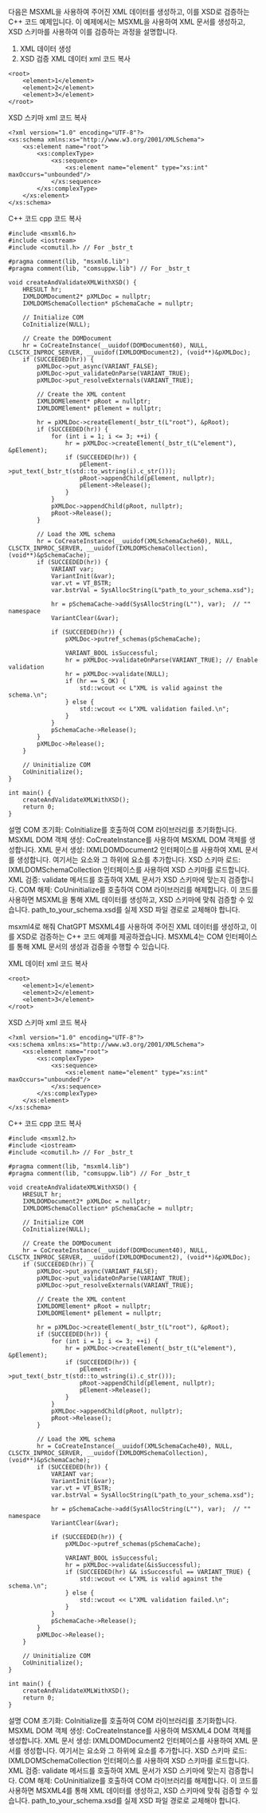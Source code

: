 
다음은 MSXML을 사용하여 주어진 XML 데이터를 생성하고, 이를 XSD로 검증하는 C++ 코드 예제입니다. 이 예제에서는 MSXML을 사용하여 XML 문서를 생성하고, XSD 스키마를 사용하여 이를 검증하는 과정을 설명합니다.

1. XML 데이터 생성
2. XSD 검증
XML 데이터
xml
코드 복사
```
<root>
    <element>1</element>
    <element>2</element>
    <element>3</element>
</root>
```
XSD 스키마
xml
코드 복사
```
<?xml version="1.0" encoding="UTF-8"?>
<xs:schema xmlns:xs="http://www.w3.org/2001/XMLSchema">
    <xs:element name="root">
        <xs:complexType>
            <xs:sequence>
                <xs:element name="element" type="xs:int" maxOccurs="unbounded"/>
            </xs:sequence>
        </xs:complexType>
    </xs:element>
</xs:schema>
```
C++ 코드
cpp
코드 복사
```
#include <msxml6.h>
#include <iostream>
#include <comutil.h> // For _bstr_t

#pragma comment(lib, "msxml6.lib")
#pragma comment(lib, "comsuppw.lib") // For _bstr_t

void createAndValidateXMLWithXSD() {
    HRESULT hr;
    IXMLDOMDocument2* pXMLDoc = nullptr;
    IXMLDOMSchemaCollection* pSchemaCache = nullptr;

    // Initialize COM
    CoInitialize(NULL);

    // Create the DOMDocument
    hr = CoCreateInstance(__uuidof(DOMDocument60), NULL, CLSCTX_INPROC_SERVER, __uuidof(IXMLDOMDocument2), (void**)&pXMLDoc);
    if (SUCCEEDED(hr)) {
        pXMLDoc->put_async(VARIANT_FALSE);
        pXMLDoc->put_validateOnParse(VARIANT_TRUE);
        pXMLDoc->put_resolveExternals(VARIANT_TRUE);

        // Create the XML content
        IXMLDOMElement* pRoot = nullptr;
        IXMLDOMElement* pElement = nullptr;

        hr = pXMLDoc->createElement(_bstr_t(L"root"), &pRoot);
        if (SUCCEEDED(hr)) {
            for (int i = 1; i <= 3; ++i) {
                hr = pXMLDoc->createElement(_bstr_t(L"element"), &pElement);
                if (SUCCEEDED(hr)) {
                    pElement->put_text(_bstr_t(std::to_wstring(i).c_str()));
                    pRoot->appendChild(pElement, nullptr);
                    pElement->Release();
                }
            }
            pXMLDoc->appendChild(pRoot, nullptr);
            pRoot->Release();
        }

        // Load the XML schema
        hr = CoCreateInstance(__uuidof(XMLSchemaCache60), NULL, CLSCTX_INPROC_SERVER, __uuidof(IXMLDOMSchemaCollection), (void**)&pSchemaCache);
        if (SUCCEEDED(hr)) {
            VARIANT var;
            VariantInit(&var);
            var.vt = VT_BSTR;
            var.bstrVal = SysAllocString(L"path_to_your_schema.xsd");

            hr = pSchemaCache->add(SysAllocString(L""), var);  // "" namespace
            VariantClear(&var);

            if (SUCCEEDED(hr)) {
                pXMLDoc->putref_schemas(pSchemaCache);

                VARIANT_BOOL isSuccessful;
                hr = pXMLDoc->validateOnParse(VARIANT_TRUE); // Enable validation
                hr = pXMLDoc->validate(NULL);
                if (hr == S_OK) {
                    std::wcout << L"XML is valid against the schema.\n";
                } else {
                    std::wcout << L"XML validation failed.\n";
                }
            }
            pSchemaCache->Release();
        }
        pXMLDoc->Release();
    }

    // Uninitialize COM
    CoUninitialize();
}

int main() {
    createAndValidateXMLWithXSD();
    return 0;
}
```
설명
COM 초기화: CoInitialize를 호출하여 COM 라이브러리를 초기화합니다.
MSXML DOM 객체 생성: CoCreateInstance를 사용하여 MSXML DOM 객체를 생성합니다.
XML 문서 생성: IXMLDOMDocument2 인터페이스를 사용하여 XML 문서를 생성합니다. 여기서는 <root> 요소와 그 하위에 <element> 요소를 추가합니다.
XSD 스키마 로드: IXMLDOMSchemaCollection 인터페이스를 사용하여 XSD 스키마를 로드합니다.
XML 검증: validate 메서드를 호출하여 XML 문서가 XSD 스키마에 맞는지 검증합니다.
COM 해제: CoUninitialize를 호출하여 COM 라이브러리를 해제합니다.
이 코드를 사용하면 MSXML을 통해 XML 데이터를 생성하고, XSD 스키마에 맞춰 검증할 수 있습니다. path_to_your_schema.xsd를 실제 XSD 파일 경로로 교체해야 합니다.

msxml4로 해줘
ChatGPT
MSXML4를 사용하여 주어진 XML 데이터를 생성하고, 이를 XSD로 검증하는 C++ 코드 예제를 제공하겠습니다. MSXML4는 COM 인터페이스를 통해 XML 문서의 생성과 검증을 수행할 수 있습니다.

XML 데이터
xml
코드 복사
```
<root>
    <element>1</element>
    <element>2</element>
    <element>3</element>
</root>
```
XSD 스키마
xml
코드 복사
```
<?xml version="1.0" encoding="UTF-8"?>
<xs:schema xmlns:xs="http://www.w3.org/2001/XMLSchema">
    <xs:element name="root">
        <xs:complexType>
            <xs:sequence>
                <xs:element name="element" type="xs:int" maxOccurs="unbounded"/>
            </xs:sequence>
        </xs:complexType>
    </xs:element>
</xs:schema>
```
C++ 코드
cpp
코드 복사
```
#include <msxml2.h>
#include <iostream>
#include <comutil.h> // For _bstr_t

#pragma comment(lib, "msxml4.lib")
#pragma comment(lib, "comsuppw.lib") // For _bstr_t

void createAndValidateXMLWithXSD() {
    HRESULT hr;
    IXMLDOMDocument2* pXMLDoc = nullptr;
    IXMLDOMSchemaCollection* pSchemaCache = nullptr;

    // Initialize COM
    CoInitialize(NULL);

    // Create the DOMDocument
    hr = CoCreateInstance(__uuidof(DOMDocument40), NULL, CLSCTX_INPROC_SERVER, __uuidof(IXMLDOMDocument2), (void**)&pXMLDoc);
    if (SUCCEEDED(hr)) {
        pXMLDoc->put_async(VARIANT_FALSE);
        pXMLDoc->put_validateOnParse(VARIANT_TRUE);
        pXMLDoc->put_resolveExternals(VARIANT_TRUE);

        // Create the XML content
        IXMLDOMElement* pRoot = nullptr;
        IXMLDOMElement* pElement = nullptr;

        hr = pXMLDoc->createElement(_bstr_t(L"root"), &pRoot);
        if (SUCCEEDED(hr)) {
            for (int i = 1; i <= 3; ++i) {
                hr = pXMLDoc->createElement(_bstr_t(L"element"), &pElement);
                if (SUCCEEDED(hr)) {
                    pElement->put_text(_bstr_t(std::to_wstring(i).c_str()));
                    pRoot->appendChild(pElement, nullptr);
                    pElement->Release();
                }
            }
            pXMLDoc->appendChild(pRoot, nullptr);
            pRoot->Release();
        }

        // Load the XML schema
        hr = CoCreateInstance(__uuidof(XMLSchemaCache40), NULL, CLSCTX_INPROC_SERVER, __uuidof(IXMLDOMSchemaCollection), (void**)&pSchemaCache);
        if (SUCCEEDED(hr)) {
            VARIANT var;
            VariantInit(&var);
            var.vt = VT_BSTR;
            var.bstrVal = SysAllocString(L"path_to_your_schema.xsd");

            hr = pSchemaCache->add(SysAllocString(L""), var);  // "" namespace
            VariantClear(&var);

            if (SUCCEEDED(hr)) {
                pXMLDoc->putref_schemas(pSchemaCache);

                VARIANT_BOOL isSuccessful;
                hr = pXMLDoc->validate(&isSuccessful);
                if (SUCCEEDED(hr) && isSuccessful == VARIANT_TRUE) {
                    std::wcout << L"XML is valid against the schema.\n";
                } else {
                    std::wcout << L"XML validation failed.\n";
                }
            }
            pSchemaCache->Release();
        }
        pXMLDoc->Release();
    }

    // Uninitialize COM
    CoUninitialize();
}

int main() {
    createAndValidateXMLWithXSD();
    return 0;
}
```
설명
COM 초기화: CoInitialize를 호출하여 COM 라이브러리를 초기화합니다.
MSXML DOM 객체 생성: CoCreateInstance를 사용하여 MSXML4 DOM 객체를 생성합니다.
XML 문서 생성: IXMLDOMDocument2 인터페이스를 사용하여 XML 문서를 생성합니다. 여기서는 <root> 요소와 그 하위에 <element> 요소를 추가합니다.
XSD 스키마 로드: IXMLDOMSchemaCollection 인터페이스를 사용하여 XSD 스키마를 로드합니다.
XML 검증: validate 메서드를 호출하여 XML 문서가 XSD 스키마에 맞는지 검증합니다.
COM 해제: CoUninitialize를 호출하여 COM 라이브러리를 해제합니다.
이 코드를 사용하면 MSXML4를 통해 XML 데이터를 생성하고, XSD 스키마에 맞춰 검증할 수 있습니다. path_to_your_schema.xsd를 실제 XSD 파일 경로로 교체해야 합니다.
